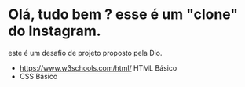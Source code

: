 # Olá, tudo bem ? esse é um "clone" do Instagram.
 este é um desafio de projeto proposto pela Dio.
 
* <https://www.w3schools.com/html/> HTML Básico
*    CSS Básico

